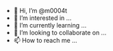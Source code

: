 - 👋 Hi, I’m @m0004t
- 👀 I’m interested in ...
- 🌱 I’m currently learning ...
- 💞️ I’m looking to collaborate on ...
- 📫 How to reach me ...

<!---
m0004t/m0004t is a ✨ special ✨ repository because its `README.md` (this file) appears on your GitHub profile.
You can click the Preview link to take a look at your changes.
--->
